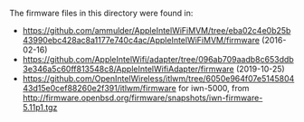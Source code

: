 The firmware files in this directory were found in:

- https://github.com/ammulder/AppleIntelWiFiMVM/tree/eba02c4e0b25b43990ebc428ac8a1177e740c4ac/AppleIntelWiFiMVM/firmware (2016-02-16)
- https://github.com/AppleIntelWifi/adapter/tree/096ab709aadb8c653ddb3e346a5c60ff813548c8/AppleIntelWifiAdapter/firmware (2019-10-25)
- https://github.com/OpenIntelWireless/itlwm/tree/6050e964f07e514580443d15e0cef88260e2f391/itlwm/firmware
  for iwn-5000, from http://firmware.openbsd.org/firmware/snapshots/iwn-firmware-5.11p1.tgz
